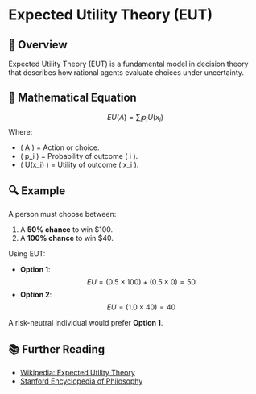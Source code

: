 # Expected Utility Theory (EUT)

## 📌 Overview
Expected Utility Theory (EUT) is a fundamental model in decision theory that describes how rational agents evaluate choices under uncertainty.

## 📖 Mathematical Equation
$$EU(A) = \sum_{i} p_i U(x_i)$$
Where:
- \( A \) = Action or choice.
- \( p_i \) = Probability of outcome \( i \).
- \( U(x_i) \) = Utility of outcome \( x_i \).

## 🔍 Example
A person must choose between:

1. A **50% chance** to win $100.
2. A **100% chance** to win $40.

Using EUT:

- **Option 1**: $$EU = (0.5 \times 100) + (0.5 \times 0) = 50$$
- **Option 2**: $$EU = (1.0 \times 40) = 40$$

A risk-neutral individual would prefer **Option 1**.

## 📚 Further Reading
- [Wikipedia: Expected Utility Theory](https://en.wikipedia.org/wiki/Expected_utility_hypothesis)
- [Stanford Encyclopedia of Philosophy](https://plato.stanford.edu/entries/rationality-normative-utility/)
